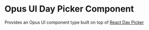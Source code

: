 # Opus UI Day Picker Component

Provides an Opus UI component type built on top of [React Day Picker](https://github.com/gpbl/react-day-picker)